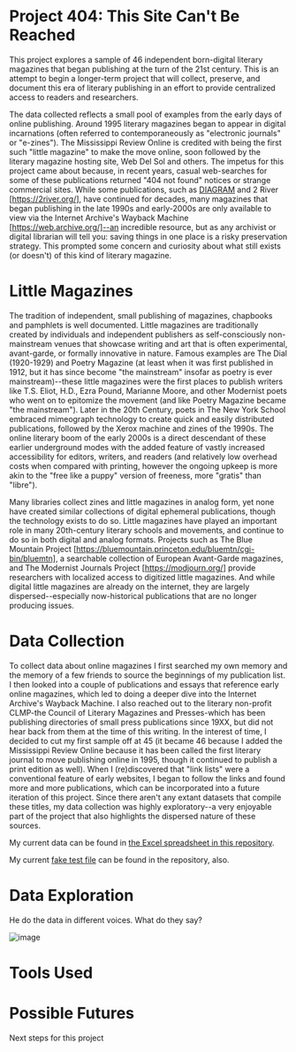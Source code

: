 # Project 404: This Site Can't Be Reached
This project explores a sample of 46 independent born-digital literary magazines that began publishing at the turn of the 21st century. This is an attempt to begin a longer-term project that will collect, preserve, and document this era of literary publishing in an effort to provide centralized access to readers and researchers. 

The data collected reflects a small pool of examples from the early days of online publishing. Around 1995 literary magazines began to appear in digital incarnations (often referred to contemporaneously as "electronic journals" or "e-zines"). The Mississippi Review Online is credited with being the first such "little magazine" to make the move online, soon followed by the literary magazine hosting site, Web Del Sol and others. The impetus for this project came about because, in recent years, casual web-searches for some of these publications returned "404 not found" notices or strange commercial sites. While some publications, such as [DIAGRAM](https://thediagram.com/) and 2 River [https://2river.org/], have continued for decades, many magazines that began publishing in the late 1990s and early-2000s are only available to view via the Internet Archive's Wayback Machine [https://web.archive.org/]--an incredible resource, but as any archivist or digital librarian will tell you: saving things in one place is a risky preservation strategy. This prompted some concern and curiosity about what still exists (or doesn't) of this kind of literary magazine. 


# Little Magazines

The tradition of independent, small publishing of magazines, chapbooks and pamphlets is well documented. Little magazines are traditionally created by individuals and independent publishers as self-consciously non-mainstream venues that showcase writing and art that is often experimental, avant-garde, or formally innovative in nature. Famous examples are The Dial (1920-1929) and Poetry Magazine (at least when it was first published in 1912, but it has since become "the mainstream" insofar as poetry is ever mainstream)--these little magazines were the first places to publish writers like T.S. Eliot, H.D., Ezra Pound, Marianne Moore, and other Modernist poets who went on to epitomize the movement (and like Poetry Magazine became "the mainstream"). Later in the 20th Century, poets in The New York School embraced mimeograph technology to create quick and easily distributed publications, followed by the Xerox machine and zines of the 1990s. The online literary boom of the early 2000s is a direct descendant of these earlier underground modes with the added feature of vastly increased accessibility for editors, writers, and readers (and relatively low overhead costs when compared with printing, however the ongoing upkeep is more akin to the "free like a puppy" version of freeness, more "gratis" than "libre").

Many libraries collect zines and little magazines in analog form, yet none have created similar collections of digital ephemeral publications, though the technology exists to do so. Little magazines have played an important role in many 20th-century literary schools and movements, and continue to do so in both digital and analog formats. Projects such as The Blue Mountain Project [https://bluemountain.princeton.edu/bluemtn/cgi-bin/bluemtn], a searchable collection of European Avant-Garde magazines, and The Modernist Journals Project [https://modjourn.org/] provide researchers with localized access to digitized little magazines. And while digital little magazines are already on the internet, they are largely dispersed--especially now-historical publications that are no longer producing issues. 


# Data Collection

To collect data about online magazines I first searched my own memory and the memory of a few friends to source the beginnings of my publication list. I then looked into a couple of publications and essays that reference early online magazines, which led to doing a deeper dive into the Internet Archive's Wayback Machine. I also reached out to the literary non-profit CLMP-the Council of Literary Magazines and Presses-which has been publishing directories of small press publications since 19XX, but did not hear back from them at the time of this writing. In the interest of time, I decided to cut my first sample off at 45 (it became 46 because I added the Mississippi Review Online because it has been called the first literary journal to move publishing online in 1995, though it continued to publish a print edition as well). When I (re)discovered that "link lists" were a conventional feature of early websites, I began to follow the links and found more and more publications, which can be incorporated into a future iteration of this project. Since there aren't any extant datasets that compile these titles, my data collection was highly exploratory--a very enjoyable part of the project that also highlights the dispersed nature of these sources. 

My current data can be found in [the Excel spreadsheet in this repository](Final%20Iteration.xlsx).

My current [fake test file](test.md) can be found in the repository, also.

# Data Exploration

He do the data in different voices. What do they say? 

![image](https://github.com/user-attachments/assets/f16ca651-f6d9-466e-a200-192f8b6ac8c8)

# Tools Used 

# Possible Futures

Next steps for this project
